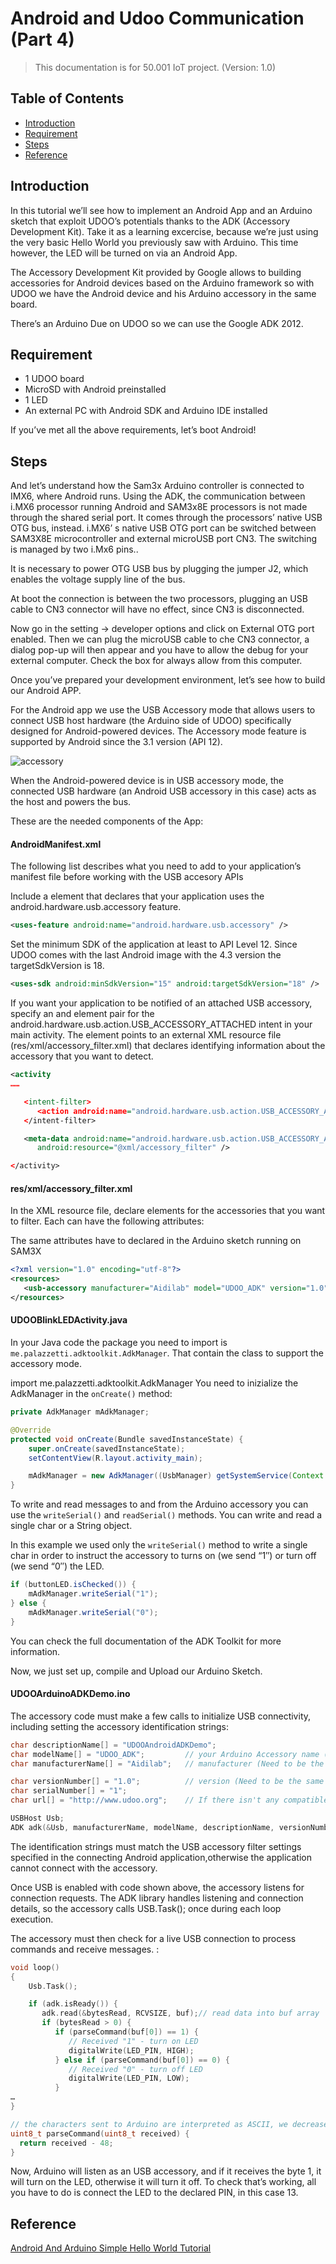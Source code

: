 
Android and Udoo Communication (Part 4)
========

> This documentation is for 50.001 IoT project. (Version: 1.0)

Table of Contents
-----------------

* [Introduction]()
* [Requirement]()
* [Steps]()
* [Reference]()

Introduction
-----------------

In this tutorial we’ll see how to implement an Android App and an Arduino sketch that exploit UDOO’s potentials thanks to the ADK (Accessory Development Kit). Take it as a learning excercise, because we’re just using the very basic Hello World you previously saw with Arduino. This time however, the LED will be turned on via an Android App.

The Accessory Development Kit provided by Google allows to building accessories for Android devices based on the Arduino framework so with UDOO we have the Android device and his Arduino accessory in the same board.

There’s an Arduino Due on UDOO so we can use the Google ADK 2012.

Requirement
-----------------

+ 1 UDOO board
+ MicroSD with Android preinstalled
+ 1 LED
+ An external PC with Android SDK and Arduino IDE installed

If you’ve met all the above requirements, let’s boot Android! 

Steps
-----------------

And let’s understand how the Sam3x Arduino controller is connected to IMX6, where Android runs. Using the ADK, the communication between i.MX6 processor running Android and SAM3x8E processors is not made through the shared serial port. It comes through the processors’ native USB OTG bus, instead. i.MX6’ s native USB OTG port can be switched between SAM3X8E microcontroller and external microUSB port CN3. The switching is managed by two i.Mx6 pins..

It is necessary to power OTG USB bus by plugging the jumper J2, which enables the voltage supply line of the bus.

At boot the connection is between the two processors, plugging an USB cable to CN3 connector will have no effect, since CN3 is disconnected.

Now go in the setting -> developer options and click on External OTG port enabled. Then we can plug the microUSB cable to che CN3 connector, a dialog pop-up will then appear and you have to allow the debug for your external computer. Check the box for always allow from this computer. 

Once you’ve prepared your development environment, let’s see how to build our Android APP.

For the Android app we use the USB Accessory mode that allows users to connect USB host hardware (the Arduino side of UDOO) specifically designed for Android-powered devices. The Accessory mode feature is supported by Android since the 3.1 version (API 12).

![accessory][accessory]

When the Android-powered device is in USB accessory mode, the connected USB hardware (an Android USB accessory in this case) acts as the host and powers the bus.

These are the needed components of the App:

#### AndroidManifest.xml

The following list describes what you need to add to your application’s manifest file before working with the USB accesory APIs

Include a <uses-feature> element that declares that your application uses the android.hardware.usb.accessory feature.

```xml
<uses-feature android:name="android.hardware.usb.accessory" />
```
Set the minimum SDK of the application at least to API Level 12. Since UDOO comes with the last Android image with the 4.3 version the targetSdkVersion is 18.
```xml
<uses-sdk android:minSdkVersion="15" android:targetSdkVersion="18" />
```
If you want your application to be notified of an attached USB accessory, specify an <intent-filter> and<meta-data> element pair for the android.hardware.usb.action.USB_ACCESSORY_ATTACHED intent in your main activity. The <meta-data> element points to an external XML resource file (res/xml/accessory_filter.xml) that declares identifying information about the accessory that you want to detect.

```xml
<activity
……

   <intent-filter>
      <action android:name="android.hardware.usb.action.USB_ACCESSORY_ATTACHED" />
   </intent-filter>

   <meta-data android:name="android.hardware.usb.action.USB_ACCESSORY_ATTACHED"
      android:resource="@xml/accessory_filter" />

</activity>
```

#### res/xml/accessory_filter.xml

In the XML resource file, declare <usb-accessory> elements for the accessories that you want to filter. Each<usb-accessory> can have the following attributes:

The same attributes have to declared in the Arduino sketch running on SAM3X

```xml
<?xml version="1.0" encoding="utf-8"?>
<resources>
   <usb-accessory manufacturer="Aidilab" model="UDOO_ADK" version="1.0" />
</resources>
```

#### UDOOBlinkLEDActivity.java

In your Java code the package you need to import is `me.palazzetti.adktoolkit.AdkManager`. That contain the class to support the accessory mode.

import me.palazzetti.adktoolkit.AdkManager
You need to inizialize the AdkManager in the `onCreate()` method:

```java
private AdkManager mAdkManager;

@Override
protected void onCreate(Bundle savedInstanceState) {
    super.onCreate(savedInstanceState);
    setContentView(R.layout.activity_main);

    mAdkManager = new AdkManager((UsbManager) getSystemService(Context.USB_SERVICE));
}
```

To write and read messages to and from the Arduino accessory you can use the `writeSerial()` and `readSerial()` methods. You can write and read a single char or a String object. 

In this example we used only the `writeSerial()` method to write a single char in order to instruct the accessory to turns on (we send “1″) or turn off (we send “0″) the LED.

```java
if (buttonLED.isChecked()) {
    mAdkManager.writeSerial("1");
} else {
    mAdkManager.writeSerial("0");
}
```

You can check the full documentation of the ADK Toolkit for more information.

Now, we just set up, compile and Upload our Arduino Sketch.

#### UDOOArduinoADKDemo.ino

The accessory code must make a few calls to initialize USB connectivity, including setting the accessory identification strings:

```c
char descriptionName[] = "UDOOAndroidADKDemo";
char modelName[] = "UDOO_ADK";         // your Arduino Accessory name (Need to be the same defined in the Android App)
char manufacturerName[] = "Aidilab";   // manufacturer (Need to be the same defined in the Android App)

char versionNumber[] = "1.0";          // version (Need to be the same defined in the Android App)
char serialNumber[] = "1";
char url[] = "http://www.udoo.org";    // If there isn't any compatible app installed, Android suggest to visit this url

USBHost Usb;
ADK adk(&Usb, manufacturerName, modelName, descriptionName, versionNumber, url, serialNumber);
```

The identification strings must match the USB accessory filter settings specified in the connecting Android application,otherwise the application cannot connect with the accessory.

Once USB is enabled with code shown above, the accessory listens for connection requests. The ADK library handles listening and connection details, so the accessory calls USB.Task(); once during each loop execution.

The accessory must then check for a live USB connection to process commands and receive messages. :

```c
void loop()
{
    Usb.Task();

    if (adk.isReady()) {
       adk.read(&bytesRead, RCVSIZE, buf);// read data into buf array
       if (bytesRead > 0) {
          if (parseCommand(buf[0]) == 1) {
             // Received "1" - turn on LED
             digitalWrite(LED_PIN, HIGH);
          } else if (parseCommand(buf[0]) == 0) {
             // Received "0" - turn off LED
             digitalWrite(LED_PIN, LOW); 
          }
…
}

// the characters sent to Arduino are interpreted as ASCII, we decrease 48 to return to ASCII range.
uint8_t parseCommand(uint8_t received) {
  return received - 48;
}
``` 

Now, Arduino will listen as an USB accessory, and if it receives the byte 1, it will turn on the LED, otherwise it will turn it off. To check that’s working, all you have to do is connect the LED to the declared PIN, in this case 13.

Reference
-----------------

[Android And Arduino Simple Hello World Tutorial][ref0]

<!-- Links -->

[accessory]: pic/usb-host-accessory.png

[ref0]: http://www.udoo.org/docs/Android/Android_And_Arduino_Simple_Hello_World_Tutorial

